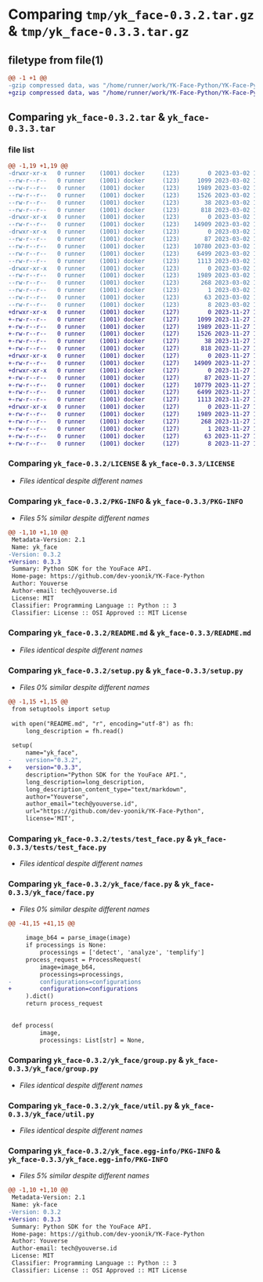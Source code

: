 # Comparing `tmp/yk_face-0.3.2.tar.gz` & `tmp/yk_face-0.3.3.tar.gz`

## filetype from file(1)

```diff
@@ -1 +1 @@
-gzip compressed data, was "/home/runner/work/YK-Face-Python/YK-Face-Python/dist/.tmp-flw92oog/yk_face-0.3.2.tar", last modified: Thu Mar  2 11:21:59 2023, max compression
+gzip compressed data, was "/home/runner/work/YK-Face-Python/YK-Face-Python/dist/.tmp-0pbl93l6/yk_face-0.3.3.tar", last modified: Mon Nov 27 16:34:33 2023, max compression
```

## Comparing `yk_face-0.3.2.tar` & `yk_face-0.3.3.tar`

### file list

```diff
@@ -1,19 +1,19 @@
-drwxr-xr-x   0 runner    (1001) docker     (123)        0 2023-03-02 11:21:59.000000 yk_face-0.3.2/
--rw-r--r--   0 runner    (1001) docker     (123)     1099 2023-03-02 11:21:29.000000 yk_face-0.3.2/LICENSE
--rw-r--r--   0 runner    (1001) docker     (123)     1989 2023-03-02 11:21:59.000000 yk_face-0.3.2/PKG-INFO
--rw-r--r--   0 runner    (1001) docker     (123)     1526 2023-03-02 11:21:29.000000 yk_face-0.3.2/README.md
--rw-r--r--   0 runner    (1001) docker     (123)       38 2023-03-02 11:21:59.000000 yk_face-0.3.2/setup.cfg
--rw-r--r--   0 runner    (1001) docker     (123)      818 2023-03-02 11:21:29.000000 yk_face-0.3.2/setup.py
-drwxr-xr-x   0 runner    (1001) docker     (123)        0 2023-03-02 11:21:59.000000 yk_face-0.3.2/tests/
--rw-r--r--   0 runner    (1001) docker     (123)    14909 2023-03-02 11:21:29.000000 yk_face-0.3.2/tests/test_face.py
-drwxr-xr-x   0 runner    (1001) docker     (123)        0 2023-03-02 11:21:59.000000 yk_face-0.3.2/yk_face/
--rw-r--r--   0 runner    (1001) docker     (123)       87 2023-03-02 11:21:29.000000 yk_face-0.3.2/yk_face/__init__.py
--rw-r--r--   0 runner    (1001) docker     (123)    10780 2023-03-02 11:21:29.000000 yk_face-0.3.2/yk_face/face.py
--rw-r--r--   0 runner    (1001) docker     (123)     6499 2023-03-02 11:21:29.000000 yk_face-0.3.2/yk_face/group.py
--rw-r--r--   0 runner    (1001) docker     (123)     1113 2023-03-02 11:21:29.000000 yk_face-0.3.2/yk_face/util.py
-drwxr-xr-x   0 runner    (1001) docker     (123)        0 2023-03-02 11:21:59.000000 yk_face-0.3.2/yk_face.egg-info/
--rw-r--r--   0 runner    (1001) docker     (123)     1989 2023-03-02 11:21:59.000000 yk_face-0.3.2/yk_face.egg-info/PKG-INFO
--rw-r--r--   0 runner    (1001) docker     (123)      268 2023-03-02 11:21:59.000000 yk_face-0.3.2/yk_face.egg-info/SOURCES.txt
--rw-r--r--   0 runner    (1001) docker     (123)        1 2023-03-02 11:21:59.000000 yk_face-0.3.2/yk_face.egg-info/dependency_links.txt
--rw-r--r--   0 runner    (1001) docker     (123)       63 2023-03-02 11:21:59.000000 yk_face-0.3.2/yk_face.egg-info/requires.txt
--rw-r--r--   0 runner    (1001) docker     (123)        8 2023-03-02 11:21:59.000000 yk_face-0.3.2/yk_face.egg-info/top_level.txt
+drwxr-xr-x   0 runner    (1001) docker     (127)        0 2023-11-27 16:34:33.000000 yk_face-0.3.3/
+-rw-r--r--   0 runner    (1001) docker     (127)     1099 2023-11-27 16:34:25.000000 yk_face-0.3.3/LICENSE
+-rw-r--r--   0 runner    (1001) docker     (127)     1989 2023-11-27 16:34:33.000000 yk_face-0.3.3/PKG-INFO
+-rw-r--r--   0 runner    (1001) docker     (127)     1526 2023-11-27 16:34:25.000000 yk_face-0.3.3/README.md
+-rw-r--r--   0 runner    (1001) docker     (127)       38 2023-11-27 16:34:33.000000 yk_face-0.3.3/setup.cfg
+-rw-r--r--   0 runner    (1001) docker     (127)      818 2023-11-27 16:34:25.000000 yk_face-0.3.3/setup.py
+drwxr-xr-x   0 runner    (1001) docker     (127)        0 2023-11-27 16:34:33.000000 yk_face-0.3.3/tests/
+-rw-r--r--   0 runner    (1001) docker     (127)    14909 2023-11-27 16:34:25.000000 yk_face-0.3.3/tests/test_face.py
+drwxr-xr-x   0 runner    (1001) docker     (127)        0 2023-11-27 16:34:33.000000 yk_face-0.3.3/yk_face/
+-rw-r--r--   0 runner    (1001) docker     (127)       87 2023-11-27 16:34:25.000000 yk_face-0.3.3/yk_face/__init__.py
+-rw-r--r--   0 runner    (1001) docker     (127)    10779 2023-11-27 16:34:25.000000 yk_face-0.3.3/yk_face/face.py
+-rw-r--r--   0 runner    (1001) docker     (127)     6499 2023-11-27 16:34:25.000000 yk_face-0.3.3/yk_face/group.py
+-rw-r--r--   0 runner    (1001) docker     (127)     1113 2023-11-27 16:34:25.000000 yk_face-0.3.3/yk_face/util.py
+drwxr-xr-x   0 runner    (1001) docker     (127)        0 2023-11-27 16:34:33.000000 yk_face-0.3.3/yk_face.egg-info/
+-rw-r--r--   0 runner    (1001) docker     (127)     1989 2023-11-27 16:34:33.000000 yk_face-0.3.3/yk_face.egg-info/PKG-INFO
+-rw-r--r--   0 runner    (1001) docker     (127)      268 2023-11-27 16:34:33.000000 yk_face-0.3.3/yk_face.egg-info/SOURCES.txt
+-rw-r--r--   0 runner    (1001) docker     (127)        1 2023-11-27 16:34:33.000000 yk_face-0.3.3/yk_face.egg-info/dependency_links.txt
+-rw-r--r--   0 runner    (1001) docker     (127)       63 2023-11-27 16:34:33.000000 yk_face-0.3.3/yk_face.egg-info/requires.txt
+-rw-r--r--   0 runner    (1001) docker     (127)        8 2023-11-27 16:34:33.000000 yk_face-0.3.3/yk_face.egg-info/top_level.txt
```

### Comparing `yk_face-0.3.2/LICENSE` & `yk_face-0.3.3/LICENSE`

 * *Files identical despite different names*

### Comparing `yk_face-0.3.2/PKG-INFO` & `yk_face-0.3.3/PKG-INFO`

 * *Files 5% similar despite different names*

```diff
@@ -1,10 +1,10 @@
 Metadata-Version: 2.1
 Name: yk_face
-Version: 0.3.2
+Version: 0.3.3
 Summary: Python SDK for the YouFace API.
 Home-page: https://github.com/dev-yoonik/YK-Face-Python
 Author: Youverse
 Author-email: tech@youverse.id
 License: MIT
 Classifier: Programming Language :: Python :: 3
 Classifier: License :: OSI Approved :: MIT License
```

### Comparing `yk_face-0.3.2/README.md` & `yk_face-0.3.3/README.md`

 * *Files identical despite different names*

### Comparing `yk_face-0.3.2/setup.py` & `yk_face-0.3.3/setup.py`

 * *Files 0% similar despite different names*

```diff
@@ -1,15 +1,15 @@
 from setuptools import setup
 
 with open("README.md", "r", encoding="utf-8") as fh:
     long_description = fh.read()
 
 setup(
     name="yk_face",
-    version="0.3.2",
+    version="0.3.3",
     description="Python SDK for the YouFace API.",
     long_description=long_description,
     long_description_content_type="text/markdown",
     author="Youverse",
     author_email="tech@youverse.id",
     url="https://github.com/dev-yoonik/YK-Face-Python",
     license='MIT',
```

### Comparing `yk_face-0.3.2/tests/test_face.py` & `yk_face-0.3.3/tests/test_face.py`

 * *Files identical despite different names*

### Comparing `yk_face-0.3.2/yk_face/face.py` & `yk_face-0.3.3/yk_face/face.py`

 * *Files 0% similar despite different names*

```diff
@@ -41,15 +41,15 @@
 
     image_b64 = parse_image(image)
     if processings is None:
         processings = ['detect', 'analyze', 'templify']
     process_request = ProcessRequest(
         image=image_b64,
         processings=processings,
-        configurations=configurations
+        configuration=configurations
     ).dict()
     return process_request
 
 
 def process(
         image,
         processings: List[str] = None,
```

### Comparing `yk_face-0.3.2/yk_face/group.py` & `yk_face-0.3.3/yk_face/group.py`

 * *Files identical despite different names*

### Comparing `yk_face-0.3.2/yk_face/util.py` & `yk_face-0.3.3/yk_face/util.py`

 * *Files identical despite different names*

### Comparing `yk_face-0.3.2/yk_face.egg-info/PKG-INFO` & `yk_face-0.3.3/yk_face.egg-info/PKG-INFO`

 * *Files 5% similar despite different names*

```diff
@@ -1,10 +1,10 @@
 Metadata-Version: 2.1
 Name: yk-face
-Version: 0.3.2
+Version: 0.3.3
 Summary: Python SDK for the YouFace API.
 Home-page: https://github.com/dev-yoonik/YK-Face-Python
 Author: Youverse
 Author-email: tech@youverse.id
 License: MIT
 Classifier: Programming Language :: Python :: 3
 Classifier: License :: OSI Approved :: MIT License
```


